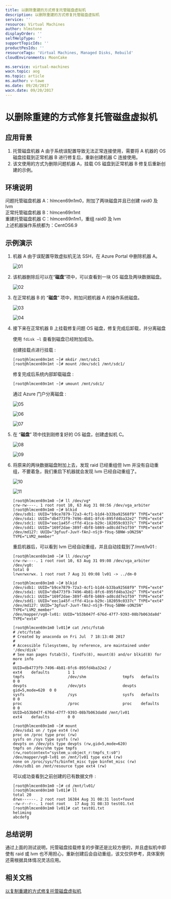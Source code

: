 ```yaml
---
title: 以删除重建的方式修复托管磁盘虚拟机
description: 以删除重建的方式修复托管磁盘虚拟机
service: ''
resource: Virtual Machines
author: hlmstone
displayOrder: ''
selfHelpType: ''
supportTopicIds: ''
productPesIds: ''
resourceTags: 'Virtual Machines, Managed Disks, Rebuild'
cloudEnvironments: MoonCake

ms.service: virtual-machines
wacn.topic: aog
ms.topic: article
ms.author: v-tawe
ms.date: 09/20/2017
wacn.date: 09/20/2017
---
```

# 以删除重建的方式修复托管磁盘虚拟机

## 应用背景

1. 托管磁盘机器 A 由于系统误配置导致无法正常连接使用，需要将 A 机器的 OS 磁盘挂载到正常机器 B 进行修复后，重新创建机器 C 连接使用。
2. 该文使用的方式为删除问题机器 A，挂载 OS 磁盘到正常机器 B 修复后重新创建的示例。

## 环境说明

问题托管磁盘机器 A：hlmcen69n1m0，附加了两块磁盘并且已创建 raid0 及 lvm<br>
正常托管磁盘机器 B：hlmcen69n1mt<br>
重建托管磁盘机器 C：hlmcen69n1m1，重组 raid0 及 lvm<br>
上述机器操作系统都为：CentOS6.9

## 示例演示

1. 机器 A 由于误配置导致虚拟机无法 SSH，在 Azure Portal 中删除机器 A。

    ![01](media/aog-virtual-machines-managed-disks-repair-via-remove-and-rebuild/01.png)

2. 该机器删除后可以在“**磁盘**”项中，可以查看到一块 OS 磁盘及两块数据磁盘。

    ![02](media/aog-virtual-machines-managed-disks-repair-via-remove-and-rebuild/02.png)

3. 在正常机器 B 的 “**磁盘**” 项中，附加问题机器 A 的操作系统磁盘。

    ![03](media/aog-virtual-machines-managed-disks-repair-via-remove-and-rebuild/03.png)

    ![04](media/aog-virtual-machines-managed-disks-repair-via-remove-and-rebuild/04.png)

4. 接下来在正常机器 B 上挂载修复问题 OS 磁盘，修复完成后卸载，并分离磁盘

    使用 `fdisk –l` 查看到磁盘已经附加成功。

    创建挂载点进行挂载 :

    ```
    [root@hlmcen69n1mt ~]# mkdir /mnt/sdc1
    [root@hlmcen69n1mt ~]# mount /dev/sdc1 /mnt/sdc1/
    ```

    修复完成后系统内部卸载磁盘 :

    ```
    [root@hlmcen69n1mt ~]# umount /mnt/sdc1/
    ```

    通过 Azure 门户分离磁盘 :

    ![05](media/aog-virtual-machines-managed-disks-repair-via-remove-and-rebuild/05.png)

    ![06](media/aog-virtual-machines-managed-disks-repair-via-remove-and-rebuild/06.png)

    ![07](media/aog-virtual-machines-managed-disks-repair-via-remove-and-rebuild/07.png)

5. 在 “**磁盘**” 项中找到刚修复好的 OS 磁盘，创建虚拟机 C。

    ![08](media/aog-virtual-machines-managed-disks-repair-via-remove-and-rebuild/08.png)

    ![09](media/aog-virtual-machines-managed-disks-repair-via-remove-and-rebuild/09.png)

6. 将原来的两块数据磁盘附加上去，发现 raid 已经重组但 lvm 并没有自动重组，不要着急，我们重启下机器就会发现 lvm 已经自动重组了。

    ![10](media/aog-virtual-machines-managed-disks-repair-via-remove-and-rebuild/10.png)

    ![11](media/aog-virtual-machines-managed-disks-repair-via-remove-and-rebuild/11.png)

    ```
    [root@hlmcen69n1m0 ~]# ll /dev/vg*
    crw-rw----. 1 root root 10, 63 Aug 31 08:56 /dev/vga_arbiter
    [root@hlmcen69n1m0 ~]# blkid 
    /dev/sdb1: UUID="b9ce7879-72a3-4cf1-b1d4-b33ba92568f9" TYPE="ext4" 
    /dev/sda1: UUID="db4773f9-7496-4b81-8fc6-895fd4ba32e2" TYPE="ext4" 
    /dev/sdc1: UUID="eec1a45f-cffd-41ca-b29c-182059c0337c" TYPE="ext4" 
    /dev/sdd1: UUID="169f2dae-389f-4bf8-b869-ad8cdd7e1f59" TYPE="ext4" 
    /dev/md127: UUID="3gfuuf-JuvY-fAnJ-nSj9-f9sq-5BNW-sON25N" TYPE="LVM2_member"
    ```

    重启机器后，可以看到 lvm 已经自动重组，并且自动挂载到了/mnt/lv01 :

    ```
    [root@hlmcen69n1m0 ~]# ll /dev/vg*
    crw-rw----. 1 root root 10, 63 Aug 31 09:08 /dev/vga_arbiter
    /dev/vg0:
    total 0
    lrwxrwxrwx. 1 root root 7 Aug 31 09:08 lv01 -> ../dm-0

    [root@hlmcen69n1m0 ~]# blkid 
    /dev/sdb1: UUID="b9ce7879-72a3-4cf1-b1d4-b33ba92568f9" TYPE="ext4" 
    /dev/sda1: UUID="db4773f9-7496-4b81-8fc6-895fd4ba32e2" TYPE="ext4" 
    /dev/sdc1: UUID="169f2dae-389f-4bf8-b869-ad8cdd7e1f59" TYPE="ext4" 
    /dev/sdd1: UUID="eec1a45f-cffd-41ca-b29c-182059c0337c" TYPE="ext4" 
    /dev/md127: UUID="3gfuuf-JuvY-fAnJ-nSj9-f9sq-5BNW-sON25N" TYPE="LVM2_member" 
    /dev/mapper/vg0-lv01: UUID="b53b047f-676d-47f7-9393-08b7b063da8d" TYPE="ext4"

    [root@hlmcen69n1m0 lv01]# cat /etc/fstab 
    # /etc/fstab
    # Created by anaconda on Fri Jul  7 18:13:48 2017
    #
    # Accessible filesystems, by reference, are maintained under '/dev/disk'
    # See man pages fstab(5), findfs(8), mount(8) and/or blkid(8) for more info
    #
    UUID=db4773f9-7496-4b81-8fc6-895fd4ba32e2 /                       ext4    defaults        1 1
    tmpfs                   /dev/shm                tmpfs   defaults        0 0
    devpts                  /dev/pts                devpts  gid=5,mode=620  0 0
    sysfs                   /sys                    sysfs   defaults        0 0
    proc                    /proc                   proc    defaults        0 0
    UUID=b53b047f-676d-47f7-9393-08b7b063da8d /mnt/lv01                       ext4    defaults        0 0

    [root@hlmcen69n1m0 ~]# mount
    /dev/sda1 on / type ext4 (rw)
    proc on /proc type proc (rw)
    sysfs on /sys type sysfs (rw)
    devpts on /dev/pts type devpts (rw,gid=5,mode=620)
    tmpfs on /dev/shm type tmpfs (rw,rootcontext="system_u:object_r:tmpfs_t:s0")
    /dev/mapper/vg0-lv01 on /mnt/lv01 type ext4 (rw)
    none on /proc/sys/fs/binfmt_misc type binfmt_misc (rw)
    /dev/sdb1 on /mnt/resource type ext4 (rw)
    ```

    可以成功查看到之前创建的已有数据文件 :

    ```
    [root@hlmcen69n1m0 ~]# cd /mnt/lv01/
    [root@hlmcen69n1m0 lv01]# ll
    total 20
    drwx------. 2 root root 16384 Aug 31 08:31 lost+found
    -rw-r--r--. 1 root root    17 Aug 31 08:33 test01.txt
    [root@hlmcen69n1m0 lv01]# cat test01.txt 
    heliming
    abcdefg
    ```

## 总结说明

通过上面的测试说明，托管磁盘挂载修复的步骤还是比较方便的，并且虚拟机中即使有 raid 或 lvm 也不用担心，重新创建后会自动重组，该文仅供参考，具体案例还需根据具体情况灵活应用。

## 相关文档

[以复制重建的方式修复托管磁盘虚拟机](aog-virtual-machines-managed-disks-repair-via-replicate-and-rebuild.md)